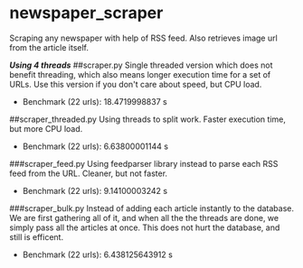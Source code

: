 # newspaper_scraper
Scraping any newspaper with help of RSS feed. Also retrieves image url from the article itself.

***Using 4 threads***
##scraper.py
Single threaded version which does not benefit threading, which also means longer execution time for a set of URLs.
Use this version if you don't care about speed, but CPU load.
* Benchmark (22 urls): 18.4719998837 s

##scraper_threaded.py
Using threads to split work. Faster execution time, but more CPU load.
* Benchmark (22 urls): 6.63800001144 s

###scraper_feed.py
Using feedparser library instead to parse each RSS feed from the URL. Cleaner, but not faster.
* Benchmark (22 urls): 9.14100003242 s

###scraper_bulk.py
Instead of adding each article instantly to the database. We are first gathering all of it, and when all the the threads are done, we simply pass all the articles at once. This does not hurt the database, and still is efficent.
* Benchmark (22 urls): 6.438125643912 s
